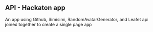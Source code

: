 ## API - Hackaton app

An app using Github, Simisimi, RandomAvatarGenerator, and Leafet api joined together to create a single page app